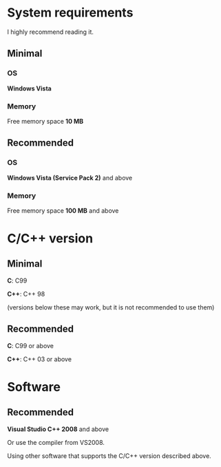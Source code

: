 # System requirements

I highly recommend reading it.

## Minimal
### OS
**Windows Vista**
### Memory
Free memory space **10 MB**

## Recommended
### OS
**Windows Vista (Service Pack 2)** and above
### Memory
Free memory space **100 MB** and above

# C/C++ version
## Minimal
**C**: C99

**C++**: C++ 98

(versions below these may work, but it is not recommended to use them)

## Recommended
**C**: C99 or above

**C++**: C++ 03 or above

# Software
## Recommended
**Visual Studio C++ 2008** and above

Or use the compiler from VS2008.

Using other software that supports the C/C++ version described above.



